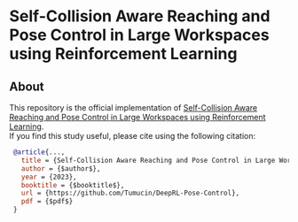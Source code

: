 # Self-Collision Aware Reaching and Pose Control in Large Workspaces using Reinforcement Learning
## About
This repository is the official implementation of [Self-Collision Aware Reaching and Pose Control in Large Workspaces using Reinforcement Learning](https://github.com/Tumucin/DeepRL-Pose-Control).\
If you find this study useful, please cite using the following citation:

```bibtex
 @article{...,
   title = {Self-Collision Aware Reaching and Pose Control in Large Workspaces using Reinforcement Learning},
   author = {$author$},
   year = {2023},
   booktitle = {$booktitle$},
   url = {https://github.com/Tumucin/DeepRL-Pose-Control},
   pdf = {$pdf$}
 }
```
